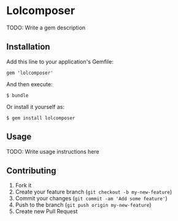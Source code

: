 # Lolcomposer

TODO: Write a gem description

## Installation

Add this line to your application's Gemfile:

    gem 'lolcomposer'

And then execute:

    $ bundle

Or install it yourself as:

    $ gem install lolcomposer

## Usage

TODO: Write usage instructions here

## Contributing

1. Fork it
2. Create your feature branch (`git checkout -b my-new-feature`)
3. Commit your changes (`git commit -am 'Add some feature'`)
4. Push to the branch (`git push origin my-new-feature`)
5. Create new Pull Request
